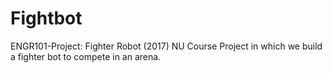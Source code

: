 # Fightbot
ENGR101-Project: Fighter Robot (2017)
NU Course Project in which we build a fighter bot to compete in an arena.
